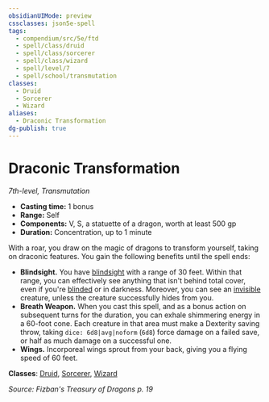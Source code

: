 ```yaml
---
obsidianUIMode: preview
cssclasses: json5e-spell
tags:
  - compendium/src/5e/ftd
  - spell/class/druid
  - spell/class/sorcerer
  - spell/class/wizard
  - spell/level/7
  - spell/school/transmutation
classes:
  - Druid
  - Sorcerer
  - Wizard
aliases:
  - Draconic Transformation
dg-publish: true
---
```

# Draconic Transformation
*7th-level, Transmutation*  

- **Casting time:** 1 bonus
- **Range:** Self
- **Components:** V, S, a statuette of a dragon, worth at least 500 gp
- **Duration:** Concentration, up to 1 minute

With a roar, you draw on the magic of dragons to transform yourself, taking on draconic features. You gain the following benefits until the spell ends:

- **Blindsight.** You have [blindsight](/3-Mechanics/CLI/rules/senses.md#blindsight) with a range of 30 feet. Within that range, you can effectively see anything that isn't behind total cover, even if you're [blinded](/3-Mechanics/CLI/rules/conditions.md#blinded) or in darkness. Moreover, you can see an [invisible](/3-Mechanics/CLI/rules/conditions.md#invisible) creature, unless the creature successfully hides from you.  
- **Breath Weapon.** When you cast this spell, and as a bonus action on subsequent turns for the duration, you can exhale shimmering energy in a 60-foot cone. Each creature in that area must make a Dexterity saving throw, taking `dice: 6d8|avg|noform` (`6d8`) force damage on a failed save, or half as much damage on a successful one.  
- **Wings.** Incorporeal wings sprout from your back, giving you a flying speed of 60 feet.  

**Classes**: [Druid](/Admin/CLI/classes/druid.md), [Sorcerer](/Admin/CLI/classes/sorcerer.md), [Wizard](/Admin/CLI/classes/wizard.md)

*Source: Fizban's Treasury of Dragons p. 19*